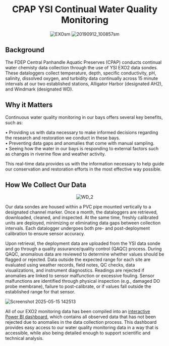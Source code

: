 <div align="center">

# CPAP YSI Continual Water Quality Monitoring
![EXOsm](https://github.com/user-attachments/assets/1412aa56-ebc0-40a7-b73a-b8b9f9123fcd)  ![20190912_100857sm](https://github.com/user-attachments/assets/0cb7876f-5b04-4163-8799-e4edcc034e2e)

</div>

## Background
The FDEP Central Panhandle Aquatic Preserves (CPAP) conducts continual water chemisty data collection through the use of YSI EXO2 data sondes. These dataloggers collect temperature, depth, specific conductivity, pH, salinity, dissolved oxygen, and turbidity data continually across 15 minute intervals at our two established stations, Alligator Harbor (designated AH2), and Windmark (designated WD).

## Why it Matters
Continuous water quality monitoring in our bays offers several key benefits, such as:

• Providing us with data necessary to make informed decisions regarding the research and restoration we conduct in these bays. <br />
• Preventing data gaps and anomalies that come with manual sampling. <br />
• Seeing how the water in our bays is responding to external factors such as changes in riverine flow and weather activity. <br />

This real-time data provides us with the information necessary to help guide our conservation and restoration efforts in the most effective way possible.

## How We Collect Our Data
<div align="center">
  
![WD_2](https://github.com/user-attachments/assets/8da0ad73-8d8b-44ac-a374-879c7a8b0366)

</div>

Our data sondes are housed within a PVC pipe mounted vertically to a designated channel marker. Once a month, the dataloggers are retrieved, downloaded, cleaned, and inspected. At the same time, freshly calibrated units are deployed, minimizing or eliminating data gaps between collection intervals. Each datalogger undergoes both pre- and post-deployment calibration to ensure sensor accuracy.

Upon retrieval, the deployment data are uploaded from the YSI data sonde and go through a quality assurance/quality control (QAQC) process. During QAQC, anomalous data are reviewed to determine whether values should be flagged or rejected. Data outside the expected range for each site are evaluated using weather records, field notes, QC checks, data visualizations, and instrument diagnostics. Readings are rejected if anomalies are linked to sensor malfunction or excessive fouling. Sensor malfunctions are identified through physical inspection (e.g., damaged DO probe membrane), failure to post-calibrate, or if values fall outside the established range for that sensor.

![Screenshot 2025-05-15 142513](https://github.com/user-attachments/assets/5fca3972-e1d4-413a-855c-37eb14de9bfd)

All of our EXO2 monitoring data has been compiled into an [interactive Power BI dashboard](https://app.powerbi.com/view?r=eyJrIjoiZGUzNTIyZGMtNjhjMy00NWVmLWJmMGItMmQ3ZWZjZTkxMjY5IiwidCI6ImI2MjAxOTYwLTQ1YmEtNGI3OC1iMDgwLWYxYzQzM2ZmNmUzNiIsImMiOjZ9), which contains all observed data that has not been rejected due to anomalies in the data collection process. This dashboard provides easy access to our water quality monitoring data in a way that is accessible, while also being detailed enough to support scientific and technical analysis.
